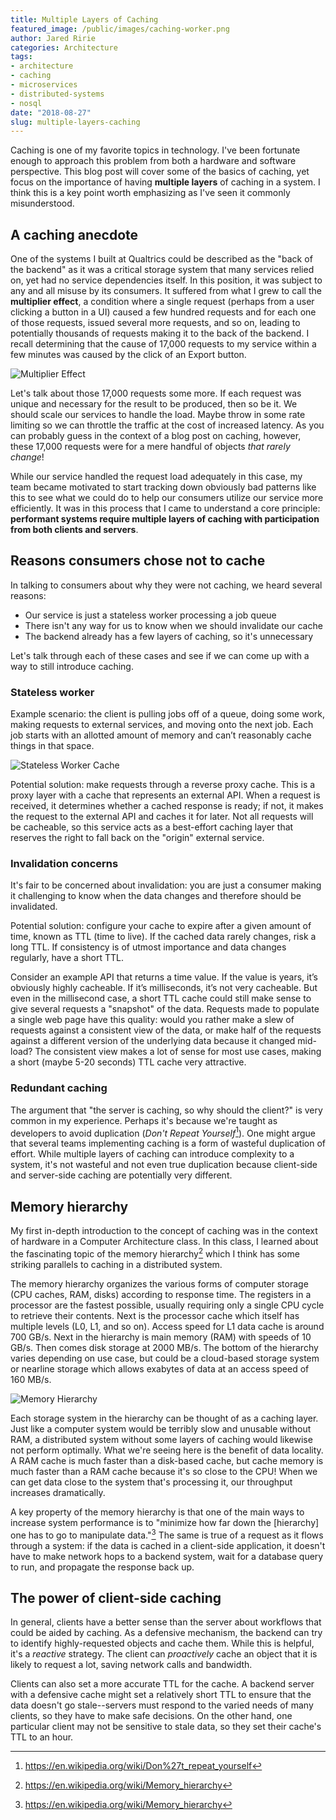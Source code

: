 ```yaml
---
title: Multiple Layers of Caching
featured_image: /public/images/caching-worker.png
author: Jared Ririe
categories: Architecture
tags:
- architecture
- caching
- microservices
- distributed-systems
- nosql
date: "2018-08-27"
slug: multiple-layers-caching
---
```


Caching is one of my favorite topics in technology. I've been fortunate enough to approach this problem from both a hardware and software perspective. This blog post will cover some of the basics of caching, yet focus on the importance of having **multiple layers** of caching in a system. I think this is a key point worth emphasizing as I've seen it commonly misunderstood.

## A caching anecdote

One of the systems I built at Qualtrics could be described as the "back of the backend" as it was a critical storage system that many services relied on, yet had no service dependencies itself. In this position, it was subject to any and all misuse by its consumers. It suffered from what I grew to call the **multiplier effect**, a condition where a single request (perhaps from a user clicking a button in a UI) caused a few hundred requests and for each one of those requests, issued several more requests, and so on, leading to potentially thousands of requests making it to the back of the backend. I recall determining that the cause of 17,000 requests to my service within a few minutes was caused by the click of an Export button.

![Multiplier Effect](/public/images/caching-multiplier-effect.png)

Let's talk about those 17,000 requests some more. If each request was unique and necessary for the result to be produced, then so be it. We should scale our services to handle the load. Maybe throw in some rate limiting so we can throttle the traffic at the cost of increased latency. As you can probably guess in the context of a blog post on caching, however, these 17,000 requests were for a mere handful of objects _that rarely change_!

While our service handled the request load adequately in this case, my team became motivated to start tracking down obviously bad patterns like this to see what we could do to help our consumers utilize our service more efficiently. It was in this process that I came to understand a core principle: **performant systems require multiple layers of caching with participation from both clients and servers**.

## Reasons consumers chose not to cache

In talking to consumers about why they were not caching, we heard several reasons:

* Our service is just a stateless worker processing a job queue
* There isn't any way for us to know when we should invalidate our cache
* The backend already has a few layers of caching, so it's unnecessary

Let's talk through each of these cases and see if we can come up with a way to still introduce caching.

### Stateless worker

Example scenario: the client is pulling jobs off of a queue, doing some work, making requests to external services, and moving onto the next job. Each job starts with an allotted amount of memory and can’t reasonably cache things in that space.

![Stateless Worker Cache](/public/images/caching-worker.png)

Potential solution: make requests through a reverse proxy cache. This is a proxy layer with a cache that represents an external API. When a request is received, it determines whether a cached response is ready; if not, it makes the request to the external API and caches it for later. Not all requests will be cacheable, so this service acts as a best-effort caching layer that reserves the right to fall back on the "origin" external service.

### Invalidation concerns

It's fair to be concerned about invalidation: you are just a consumer making it challenging to know when the data changes and therefore should be invalidated.

Potential solution: configure your cache to expire after a given amount of time, known as TTL (time to live). If the cached data rarely changes, risk a long TTL. If consistency is of utmost importance and data changes regularly, have a short TTL.

Consider an example API that returns a time value. If the value is years, it’s obviously highly cacheable. If it’s milliseconds, it’s not very cacheable. But even in the millisecond case, a short TTL cache could still make sense to give several requests a "snapshot" of the data. Requests made to populate a single web page have this quality: would you rather make a slew of requests against a consistent view of the data, or make half of the requests against a different version of the underlying data because it changed mid-load? The consistent view makes a lot of sense for most use cases, making a short (maybe 5-20 seconds) TTL cache very attractive.

### Redundant caching

The argument that "the server is caching, so why should the client?" is very common in my experience. Perhaps it's because we're taught as developers to avoid duplication (_Don't Repeat Yourself_[^1]). One might argue that several teams implementing caching is a form of wasteful duplication of effort. While multiple layers of caching can introduce complexity to a system, it's not wasteful and not even true duplication because client-side and server-side caching are potentially very different.

## Memory hierarchy

My first in-depth introduction to the concept of caching was in the context of hardware in a Computer Architecture class. In this class, I learned about the fascinating topic of the memory hierarchy[^2] which I think has some striking parallels to caching in a distributed system.

The memory hierarchy organizes the various forms of computer storage (CPU caches, RAM, disks) according to response time. The registers in a processor are the fastest possible, usually requiring only a single CPU cycle to retrieve their contents. Next is the processor cache which itself has multiple levels (L0, L1, and so on). Access speed for L1 data cache is around 700 GB/s. Next in the hierarchy is main memory (RAM) with speeds of 10 GB/s. Then comes disk storage at 2000 MB/s. The bottom of the hierarchy varies depending on use case, but could be a cloud-based storage system or nearline storage which allows exabytes of data at an access speed of 160 MB/s.

![Memory Hierarchy](/public/images/caching-memory-hierarchy.png)

Each storage system in the hierarchy can be thought of as a caching layer. Just like a computer system would be terribly slow and unusable without RAM, a distributed system without some layers of caching would likewise not perform optimally. What we're seeing here is the benefit of data locality. A RAM cache is much faster than a disk-based cache, but cache memory is much faster than a RAM cache because it's so close to the CPU! When we can get data close to the system that's processing it, our throughput increases dramatically.

A key property of the memory hierarchy is that one of the main ways to increase system performance is to "minimize how far down the [hierarchy] one has to go to manipulate data."[^2] The same is true of a request as it flows through a system: if the data is cached in a client-side application, it doesn't have to make network hops to a backend system, wait for a database query to run, and propagate the response back up.

## The power of client-side caching

In general, clients have a better sense than the server about workflows that could be aided by caching. As a defensive mechanism, the backend can try to identify highly-requested objects and cache them. While this is helpful, it's a _reactive_ strategy. The client can _proactively_ cache an object that it is likely to request a lot, saving network calls and bandwidth.

Clients can also set a more accurate TTL for the cache. A backend server with a defensive cache might set a relatively short TTL to ensure that the data doesn't go stale--servers must respond to the varied needs of many clients, so they have to make safe decisions. On the other hand, one particular client may not be sensitive to stale data, so they set their cache's TTL to an hour.

[^1]: https://en.wikipedia.org/wiki/Don%27t_repeat_yourself
[^2]: https://en.wikipedia.org/wiki/Memory_hierarchy
